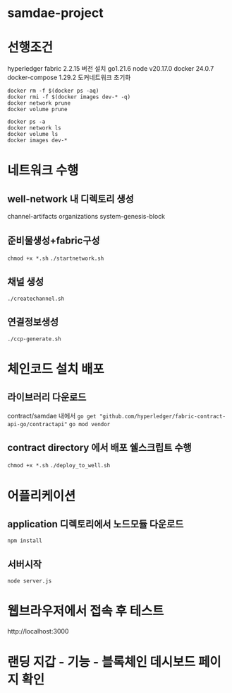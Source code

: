 # samdae-project

# 선행조건
hyperledger fabric 2.2.15 버전 설치
go1.21.6
node v20.17.0
docker 24.0.7
docker-compose 1.29.2
도커네트워크 초기화
```
docker rm -f $(docker ps -aq)
docker rmi -f $(docker images dev-* -q)
docker network prune
docker volume prune

docker ps -a
docker network ls
docker volume ls
docker images dev-*
```

#  네트워크 수행
## well-network 내 디렉토리 생성
channel-artifacts
organizations
system-genesis-block

## 준비물생성+fabric구성
`chmod +x *.sh`
`./startnetwork.sh`
## 채널 생성
`./createchannel.sh`
## 연결정보생성
`./ccp-generate.sh`

# 체인코드 설치 배포
## 라이브러리 다운로드
contract/samdae 내에서
`go get "github.com/hyperledger/fabric-contract-api-go/contractapi"`
`go mod vendor`
## contract directory 에서 배포 쉘스크립트 수행
`chmod +x *.sh`
`./deploy_to_well.sh`

# 어플리케이션
## application 디렉토리에서 노드모듈 다운로드
`npm install`
## 서버시작 
`node server.js`

# 웹브라우저에서 접속 후 테스트
http://localhost:3000

# 랜딩 지갑 - 기능 - 블록체인 데시보드  페이지 확인
